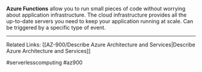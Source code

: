 **Azure Functions** allow you to run small pieces of code without worrying about application infrastructure. The cloud infrastructure provides all the up-to-date servers you need to keep your application running at scale. Can be triggered by a specific type of event.

---

Related Links:
[[AZ-900/Describe Azure Architecture and Services|Describe Azure Architecture and Services]]

#serverlesscomputing #az900